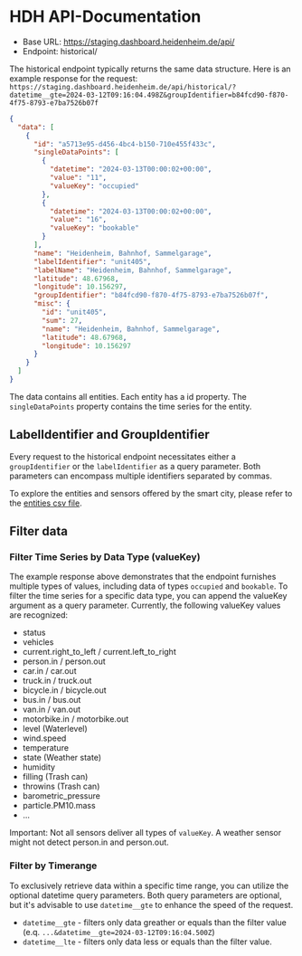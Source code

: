 # HDH API-Documentation

- Base URL: https://staging.dashboard.heidenheim.de/api/
- Endpoint: historical/

The historical endpoint typically returns the same data structure. Here is an example response for the request: `https://staging.dashboard.heidenheim.de/api/historical/?datetime__gte=2024-03-12T09:16:04.498Z&groupIdentifier=b84fcd90-f870-4f75-8793-e7ba7526b07f`

```json
{
  "data": [
    {
      "id": "a5713e95-d456-4bc4-b150-710e455f433c",
      "singleDataPoints": [
        {
          "datetime": "2024-03-13T00:00:02+00:00",
          "value": "11",
          "valueKey": "occupied"
        },
        {
          "datetime": "2024-03-13T00:00:02+00:00",
          "value": "16",
          "valueKey": "bookable"
        }
      ],
      "name": "Heidenheim, Bahnhof, Sammelgarage",
      "labelIdentifier": "unit405",
      "labelName": "Heidenheim, Bahnhof, Sammelgarage",
      "latitude": 48.67968,
      "longitude": 10.156297,
      "groupIdentifier": "b84fcd90-f870-4f75-8793-e7ba7526b07f",
      "misc": {
        "id": "unit405",
        "sum": 27,
        "name": "Heidenheim, Bahnhof, Sammelgarage",
        "latitude": 48.67968,
        "longitude": 10.156297
      }
    }
  ]
}
```

The data contains all entities. Each entity has a id property. The `singleDataPoints` property contains the time series for the entity.

## LabelIdentifier and GroupIdentifier

Every request to the historical endpoint necessitates either a  `groupIdentifier` or the `labelIdentifier` as a query parameter. Both parameters can encompass multiple identifiers separated by commas.

To explore the entities and sensors offered by the smart city, please refer to the [entities csv file](HDH-Entities.csv).

## Filter data

### Filter Time Series by Data Type (valueKey)

The example response above demonstrates that the endpoint furnishes multiple types of values, including data of types `occupied` and `bookable`. To filter the time series for a specific data type, you can append the valueKey argument as a query parameter. Currently, the following valueKey values are recognized:

- status
- vehicles
- current.right_to_left / current.left_to_right
- person.in / person.out
- car.in / car.out
- truck.in / truck.out
- bicycle.in / bicycle.out
- bus.in / bus.out
- van.in / van.out
- motorbike.in / motorbike.out
- level (Waterlevel)
- wind.speed
- temperature
- state (Weather state)
- humidity
- filling (Trash can)
- throwins (Trash can)
- barometric_pressure
- particle.PM10.mass
- ...

Important: Not all sensors deliver all types of `valueKey`. A weather sensor might not detect person.in and person.out.

### Filter by Timerange

To exclusively retrieve data within a specific time range, you can utilize the optional datetime query parameters. Both query parameters are optional, but it's advisable to use `datetime__gte` to enhance the speed of the request.

- `datetime__gte` - filters only data greather or equals than the filter value (e.q. `...&datetime__gte=2024-03-12T09:16:04.500Z`)
- `datetime__lte` - filters only data less or equals than the filter value.